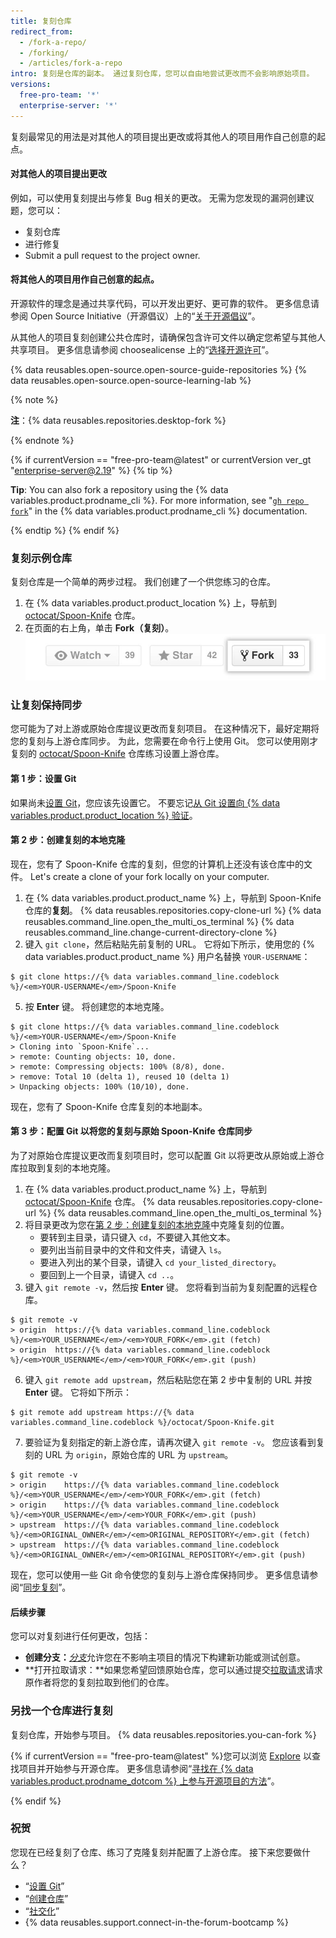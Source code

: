```yaml
---
title: 复刻仓库
redirect_from:
  - /fork-a-repo/
  - /forking/
  - /articles/fork-a-repo
intro: 复刻是仓库的副本。 通过复刻仓库，您可以自由地尝试更改而不会影响原始项目。
versions:
  free-pro-team: '*'
  enterprise-server: '*'
---
```


复刻最常见的用法是对其他人的项目提出更改或将其他人的项目用作自己创意的起点。

#### 对其他人的项目提出更改

例如，可以使用复刻提出与修复 Bug 相关的更改。 无需为您发现的漏洞创建议题，您可以：

- 复刻仓库
- 进行修复
- Submit a pull request to the project owner.

#### 将其他人的项目用作自己创意的起点。

开源软件的理念是通过共享代码，可以开发出更好、更可靠的软件。 更多信息请参阅 Open Source Initiative（开源倡议）上的“[关于开源倡议](http://opensource.org/about)”。

从其他人的项目复刻创建公共仓库时，请确保包含许可文件以确定您希望与其他人共享项目。 更多信息请参阅 choosealicense 上的“[选择开源许可](http://choosealicense.com/)”。

{% data reusables.open-source.open-source-guide-repositories %} {% data reusables.open-source.open-source-learning-lab %}

{% note %}

**注**：{% data reusables.repositories.desktop-fork %}

{% endnote %}

{% if currentVersion == "free-pro-team@latest" or currentVersion ver_gt "enterprise-server@2.19" %}
{% tip %}

**Tip**: You can also fork a repository using the {% data variables.product.prodname_cli %}. For more information, see "[`gh repo fork`](https://cli.github.com/manual/gh_repo_fork)" in the {% data variables.product.prodname_cli %} documentation.

{% endtip %}
{% endif %}

### 复刻示例仓库

复刻仓库是一个简单的两步过程。 我们创建了一个供您练习的仓库。

1. 在 {% data variables.product.product_location %} 上，导航到 [octocat/Spoon-Knife](https://github.com/octocat/Spoon-Knife) 仓库。
2. 在页面的右上角，单击 **Fork（复刻）**。 ![复刻按钮](/assets/images/help/repository/fork_button.jpg)

### 让复刻保持同步

您可能为了对上游或原始仓库提议更改而复刻项目。 在这种情况下，最好定期将您的复刻与上游仓库同步。 为此，您需要在命令行上使用 Git。 您可以使用刚才复刻的 [octocat/Spoon-Knife](https://github.com/octocat/Spoon-Knife) 仓库练习设置上游仓库。

#### 第 1 步：设置 Git

如果尚未[设置 Git](/articles/set-up-git)，您应该先设置它。 不要忘记[从 Git 设置向 {% data variables.product.product_location %} 验证](/articles/set-up-git#next-steps-authenticating-with-github-from-git)。

#### 第 2 步：创建复刻的本地克隆

现在，您有了 Spoon-Knife 仓库的复刻，但您的计算机上还没有该仓库中的文件。 Let's create a clone of your fork locally on your computer.

1. 在 {% data variables.product.product_name %} 上，导航到 Spoon-Knife 仓库的**复刻**。
{% data reusables.repositories.copy-clone-url %}
{% data reusables.command_line.open_the_multi_os_terminal %}
{% data reusables.command_line.change-current-directory-clone %}
4. 键入 `git clone`，然后粘贴先前复制的 URL。 它将如下所示，使用您的 {% data variables.product.product_name %} 用户名替换 `YOUR-USERNAME`：
  ```shell
  $ git clone https://{% data variables.command_line.codeblock %}/<em>YOUR-USERNAME</em>/Spoon-Knife
  ```

5. 按 **Enter** 键。 将创建您的本地克隆。
  ```shell
  $ git clone https://{% data variables.command_line.codeblock %}/<em>YOUR-USERNAME</em>/Spoon-Knife
  > Cloning into `Spoon-Knife`...
  > remote: Counting objects: 10, done.
  > remote: Compressing objects: 100% (8/8), done.
  > remove: Total 10 (delta 1), reused 10 (delta 1)
  > Unpacking objects: 100% (10/10), done.
  ```

现在，您有了 Spoon-Knife 仓库复刻的本地副本。

#### 第 3 步：配置 Git 以将您的复刻与原始 Spoon-Knife 仓库同步

为了对原始仓库提议更改而复刻项目时，您可以配置 Git 以将更改从原始或上游仓库拉取到复刻的本地克隆。

1. 在 {% data variables.product.product_name %} 上，导航到 [octocat/Spoon-Knife](https://github.com/octocat/Spoon-Knife) 仓库。
{% data reusables.repositories.copy-clone-url %}
{% data reusables.command_line.open_the_multi_os_terminal %}
4. 将目录更改为您在[第 2 步：创建复刻的本地克隆](#step-2-create-a-local-clone-of-your-fork)中克隆复刻的位置。
    - 要转到主目录，请只键入 `cd`，不要键入其他文本。
    - 要列出当前目录中的文件和文件夹，请键入 `ls`。
    - 要进入列出的某个目录，请键入 `cd your_listed_directory`。
    - 要回到上一个目录，请键入 `cd ..`。
5. 键入 `git remote -v`，然后按 **Enter** 键。 您将看到当前为复刻配置的远程仓库。
  ```shell
  $ git remote -v
  > origin  https://{% data variables.command_line.codeblock %}/<em>YOUR_USERNAME</em>/<em>YOUR_FORK</em>.git (fetch)
  > origin  https://{% data variables.command_line.codeblock %}/<em>YOUR_USERNAME</em>/<em>YOUR_FORK</em>.git (push)
  ```

6. 键入 `git remote add upstream`，然后粘贴您在第 2 步中复制的 URL 并按 **Enter** 键。 它将如下所示：
  ```shell
  $ git remote add upstream https://{% data variables.command_line.codeblock %}/octocat/Spoon-Knife.git
  ```

7. 要验证为复刻指定的新上游仓库，请再次键入 `git remote -v`。 您应该看到复刻的 URL 为 `origin`，原始仓库的 URL 为 `upstream`。
  ```shell
  $ git remote -v
  > origin    https://{% data variables.command_line.codeblock %}/<em>YOUR_USERNAME</em>/<em>YOUR_FORK</em>.git (fetch)
  > origin    https://{% data variables.command_line.codeblock %}/<em>YOUR_USERNAME</em>/<em>YOUR_FORK</em>.git (push)
  > upstream  https://{% data variables.command_line.codeblock %}/<em>ORIGINAL_OWNER</em>/<em>ORIGINAL_REPOSITORY</em>.git (fetch)
  > upstream  https://{% data variables.command_line.codeblock %}/<em>ORIGINAL_OWNER</em>/<em>ORIGINAL_REPOSITORY</em>.git (push)
  ```

现在，您可以使用一些 Git 命令使您的复刻与上游仓库保持同步。 更多信息请参阅“[同步复刻](/articles/syncing-a-fork)”。

#### 后续步骤

您可以对复刻进行任何更改，包括：

- **创建分支：**[*分支*](/articles/creating-and-deleting-branches-within-your-repository/)允许您在不影响主项目的情况下构建新功能或测试创意。
- **打开拉取请求：**如果您希望回馈原始仓库，您可以通过提交[拉取请求](/articles/about-pull-requests)请求原作者将您的复刻拉取到他们的仓库。

### 另找一个仓库进行复刻

复刻仓库，开始参与项目。 {% data reusables.repositories.you-can-fork %}

{% if currentVersion == "free-pro-team@latest" %}您可以浏览 [Explore](https://github.com/explore) 以查找项目并开始参与开源仓库。 更多信息请参阅“[寻找在 {% data variables.product.prodname_dotcom %} 上参与开源项目的方法](/github/getting-started-with-github/finding-ways-to-contribute-to-open-source-on-github)”。

{% endif %}

### 祝贺

您现在已经复刻了仓库、练习了克隆复刻并配置了上游仓库。 接下来您要做什么？

- “[设置 Git](/articles/set-up-git)”
- “[创建仓库](/articles/create-a-repo)”
- “[社交化](/articles/be-social)”
- {% data reusables.support.connect-in-the-forum-bootcamp %}
